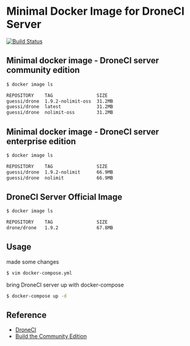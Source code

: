 # Minimal Docker Image for DroneCI Server

[![Build Status](https://cloud.drone.io/api/badges/guessi/drone-server-images/status.svg)](https://cloud.drone.io/guessi/drone-server-images)

## Minimal docker image - DroneCI server community edition

```bash
$ docker image ls

REPOSITORY    TAG                SIZE
guessi/drone  1.9.2-nolimit-oss  31.2MB
guessi/drone  latest             31.2MB
guessi/drone  nolimit-oss        31.2MB
```

## Minimal docker image - DroneCI server enterprise edition

```bash
$ docker image ls

REPOSITORY    TAG                SIZE
guessi/drone  1.9.2-nolimit      66.9MB
guessi/drone  nolimit            66.9MB
```

## DroneCI Server Official Image

```bash
$ docker image ls

REPOSITORY    TAG                SIZE
drone/drone   1.9.2              67.8MB
```

## Usage

made some changes

```bash
$ vim docker-compose.yml
```

bring DroneCI server up with docker-compose

```bash
$ docker-compose up -d
```

## Reference

- [DroneCI](https://github.com/drone/drone)
- [Build the Community Edition](https://github.com/drone/drone/blob/master/BUILDING_OSS)
